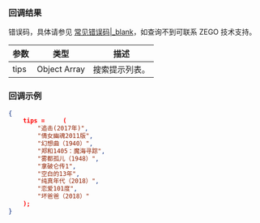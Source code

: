 ### 回调结果

错误码，具体请参见 [常见错误码\|_blank](!Common_error_codes)，如查询不到可联系 ZEGO 技术支持。

| 参数 | 类型 | 描述 |
| --- | ---- | --- |
| tips | Object Array | 搜索提示列表。 |

### 回调示例
```json
{
    tips =     (
        "追击(2017年)",
        "倩女幽魂2011版",
        "幻想曲（1940）",
        "郑和1405：魔海寻踪",
        "雾都孤儿（1948）",
        "拿破仑传1",
        "空白的13年",
        "纯真年代（2018）",
        "恋爱101度",
        "坏爸爸（2018）"
    );
}
```
